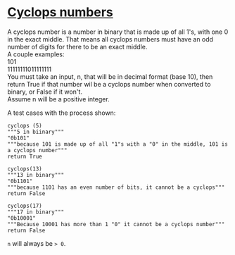 # [Cyclops numbers](https://www.codewars.com/kata/cyclops-numbers "https://www.codewars.com/kata/56b0bc0826814364a800005a")

A cyclops number is a number in binary that is made up of all 1's, with one 0 in the exact middle.
That means all cyclops numbers must have an odd number of digits for there to be an exact middle.   
A couple examples:  
101  
11111111011111111  
You must take an input, n, that will be in decimal format (base 10), then return True if that number
wil be a cyclops number when converted to binary, or False if it won't.  
Assume n will be a positive integer.

A test cases with the process shown:

```
cyclops (5)
"""5 in biinary"""
"0b101"
"""because 101 is made up of all "1"s with a "0" in the middle, 101 is a cyclops number"""
return True

cyclops(13)
"""13 in binary"""
"0b1101"
"""because 1101 has an even number of bits, it cannot be a cyclops"""
return False

cyclops(17)
"""17 in binary"""
"0b10001"
"""Because 10001 has more than 1 "0" it cannot be a cyclops number"""
return False
```

`n` will always be `> 0`.